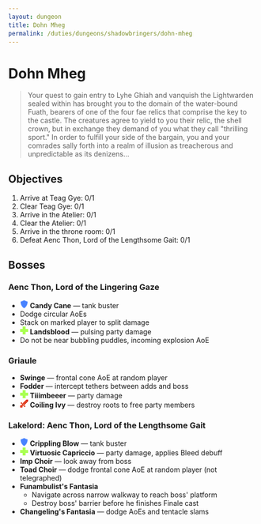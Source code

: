```yaml
---
layout: dungeon
title: Dohn Mheg
permalink: /duties/dungeons/shadowbringers/dohn-mheg
---
```


# Dohn Mheg

> Your quest to gain entry to Lyhe Ghiah and vanquish the Lightwarden sealed within has brought you to the domain of the water-bound Fuath, bearers of one of the four fae relics that comprise the key to the castle. The creatures agree to yield to you their relic, the shell crown, but in exchange they demand of you what they call "thrilling sport." In order to fulfill your side of the bargain, you and your comrades sally forth into a realm of illusion as treacherous and unpredictable as its denizens...

## Objectives

1. Arrive at Teag Gye: 0/1
2. Clear Teag Gye: 0/1
3. Arrive in the Atelier: 0/1
4. Clear the Atelier: 0/1
5. Arrive in the throne room: 0/1
6. Defeat Aenc Thon, Lord of the Lengthsome Gait: 0/1

## Bosses

### Aenc Thon, Lord of the Lingering Gaze

- ![](/assets/icons/role-tank.png) **Candy Cane** — tank buster
- Dodge circular AoEs
- Stack on marked player to split damage
- ![](/assets/icons/role-healer.png) **Landsblood** — pulsing party damage
- Do not be near bubbling puddles, incoming explosion AoE

### Griaule

- **Swinge** — frontal cone AoE at random player
- **Fodder** — intercept tethers between adds and boss
- ![](/assets/icons/role-healer.png) **Tiiimbeeer** — party damage
- ![](/assets/icons/role-dps.png) **Coiling Ivy** — destroy roots to free party members

### Lakelord: Aenc Thon, Lord of the Lengthsome Gait

- ![](/assets/icons/role-tank.png) **Crippling Blow** — tank buster
- ![](/assets/icons/role-healer.png) **Virtuosic Capriccio** — party damage, applies Bleed debuff
- **Imp Choir** — look away from boss
- **Toad Choir** — dodge frontal cone AoE at random player (not telegraphed)
- **Funambulist's Fantasia**
  - Navigate across narrow walkway to reach boss' platform
  - Destroy boss' barrier before he finishes Finale cast
- **Changeling's Fantasia** — dodge AoEs and tentacle slams


